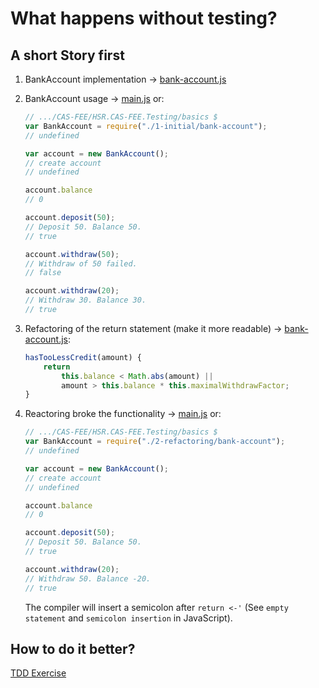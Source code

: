 # What happens without testing?


## A short Story first

1. BankAccount implementation -> [bank-account.js](./1-initial/bank-account.js)
2. BankAccount usage -> [main.js](./1-initial/main.js) or:
	```javascript
	// .../CAS-FEE/HSR.CAS-FEE.Testing/basics $
	var BankAccount = require("./1-initial/bank-account");
	// undefined

	var account = new BankAccount();
	// create account
	// undefined

	account.balance
	// 0

	account.deposit(50);
	// Deposit 50. Balance 50.
	// true

	account.withdraw(50);
	// Withdraw of 50 failed.
	// false

	account.withdraw(20);
	// Withdraw 30. Balance 30.
	// true
	```

3. Refactoring of the  return statement (make it more readable) -> [bank-account.js](./2-refactoring/bank-account.js):
	```javascript
	hasTooLessCredit(amount) {
		return
			this.balance < Math.abs(amount) ||
			amount > this.balance * this.maximalWithdrawFactor;
	}
	```

4. Reactoring broke the functionality -> [main.js](./2-refactoring/main.js) or:
	```javascript
	// .../CAS-FEE/HSR.CAS-FEE.Testing/basics $
	var BankAccount = require("./2-refactoring/bank-account");
	// undefined

	var account = new BankAccount();
	// create account
	// undefined

	account.balance
	// 0

	account.deposit(50);
	// Deposit 50. Balance 50.
	// true

	account.withdraw(20);
	// Withdraw 50. Balance -20.
	// true
	```

	The compiler will insert a semicolon after `return <-'` (See `empty statement` and `semicolon insertion` in JavaScript).


## How to do it better?

[TDD Exercise](./Exercise-Jasmine.md)
